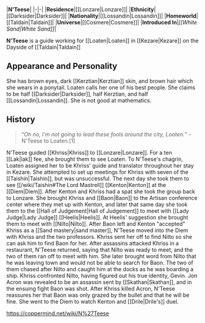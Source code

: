 |**N'Teese**|
|-|-|
|**Residence**|[[Lonzare\|Lonzare]]|
|**Ethnicity**|[[Darksider\|Darksider]]|
|**Nationality**|[[Lossandin\|Lossandin]]|
|**Homeworld**|[[Taldain\|Taldain]]|
|**Universe**|[[Cosmere\|Cosmere]]|
|**Introduced In**|*[[White Sand\|White Sand]]*|

**N'Teese** is a guide working for [[Loaten\|Loaten]] in [[Kezare\|Kezare]] on the Dayside of [[Taldain\|Taldain]]

## Appearance and Personality
She has brown eyes, dark [[Kerztian\|Kerztian]] skin, and brown hair which she wears in a ponytail. Loaten calls her one of his best people. She claims to be half [[Darksider\|Darksider]], half Kerztian, and half [[Lossandin\|Lossandin]]. She is not good at mathematics.

## History
>“*Oh no, I'm not going to lead these fools around the city, Loaten.*”
\-N'Teese to Loaten.[1]

N'Teese guided [[Khriss\|Khriss]] to [[Lonzare\|Lonzare]]. For a ten [[Lak\|lak]] fee, she brought them to see Loaten. To N'Teese's chagrin, Loaten assigned her to be Khriss' guide and translator throughout her stay in Kezare. She attempted to set up meetings for Khriss with seven of the [[Taishin\|Taishin]], but was unsuccessful. The next day she took them to see [[/wiki/Taishin#The Lord Mastrell]] [[Kenton\|Kenton]] at the [[Diem\|Diem]].
After Kenton and Khriss had a spat she took the group back to Lonzare. She brought Khriss and [[Baon\|Baon]] to the Artisan conference center where they met up with Kenton, and later that same day she took them to the [[Hall of Judgement\|Hall of Judgement]] to meet with [[Lady Judge\|Lady Judge]] [[Heelis\|Heelis]]. At Heelis' suggestion she brought them to meet with [[Nilto\|Nilto]].
After Baon left and Kenton "accepted" Khriss as a [[Sand mastery\|sand master]], N'Teese moved into the Diem with Khriss and the two professors. Khriss sent her off to find Nilto so she can ask him to find Baon for her. After assassins attacked Khriss in a restaurant, N'Teese returned, saying that Nilto was ready to meet, and the two of them ran off to meet with him. She later brought word from Nilto that he was leaving town and would not be able to search for Baon. The two of them chased after Nilto and caught him at the docks as he was boarding a ship. Khriss confronted Nilto, having figured out his true identity, Gevin. Jon Acron was revealed to be an assassin sent by [[Skathan\|Skathan]], and in the ensuing fight Baon was shot. After Khriss killed Acron, N'Teese reassures her that Baon was only grazed by the bullet and that he will be fine.
She went to the Diem to watch Kenton and [[Drile\|Drile's]] duel.



https://coppermind.net/wiki/N%27Teese